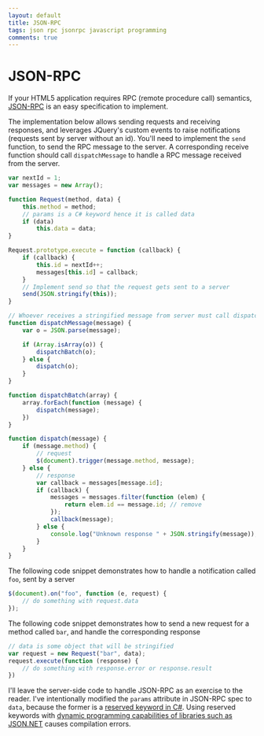 ```yaml
---
layout: default
title: JSON-RPC
tags: json rpc jsonrpc javascript programming
comments: true
---
```

# JSON-RPC

If your HTML5 application requires RPC (remote procedure call) semantics, [JSON-RPC](http://www.jsonrpc.org/specification) is an easy specification to implement.

The implementation below allows sending requests and receiving responses, and leverages JQuery's custom events to raise notifications (requests sent by server without an id). You'll need to implement the `send` function, to send the RPC message to the server. A corresponding receive function should call `dispatchMessage` to handle a RPC message received from the server.

```javascript
var nextId = 1;
var messages = new Array();

function Request(method, data) {
    this.method = method;
    // params is a C# keyword hence it is called data
    if (data)
        this.data = data;
}

Request.prototype.execute = function (callback) {
    if (callback) {
        this.id = nextId++;
        messages[this.id] = callback;
    }
    // Implement send so that the request gets sent to a server
    send(JSON.stringify(this));
}

// Whoever receives a stringified message from server must call dispatchMessage
function dispatchMessage(message) {
    var o = JSON.parse(message);

    if (Array.isArray(o)) {
        dispatchBatch(o);
    } else {
        dispatch(o);
    }
}

function dispatchBatch(array) {
    array.forEach(function (message) {
        dispatch(message);
    })
}

function dispatch(message) {
    if (message.method) {
        // request
        $(document).trigger(message.method, message);
    } else {
        // response
        var callback = messages[message.id];
        if (callback) {
            messages = messages.filter(function (elem) {
                return elem.id == message.id; // remove
            });
            callback(message);
        } else {
            console.log("Unknown response " + JSON.stringify(message));
        }
    }
}
```

The following code snippet demonstrates how to handle a notification called `foo`, sent by a server

```javascript
$(document).on("foo", function (e, request) {
    // do something with request.data
});
```

The following code snippet demonstrates how to send a new request for a method called `bar`, and handle the corresponding response

```javascript
// data is some object that will be stringified
var request = new Request("bar", data);
request.execute(function (response) {
    // do something with response.error or response.result
})
```

I'll leave the server-side code to handle JSON-RPC as an exercise to the reader. I've intentionally modified the `params` attribute in JSON-RPC spec to `data`, because the former is a [reserved keyword in C#](https://docs.microsoft.com/en-us/dotnet/csharp/language-reference/keywords/). Using reserved keywords with [dynamic programming capabilities of libraries such as JSON.NET](https://www.newtonsoft.com/json/help/html/CreateJsonDynamic.htm) causes compilation errors.
